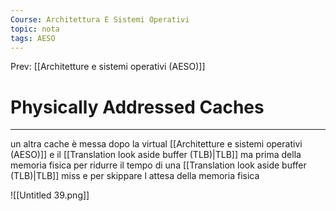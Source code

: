 ```yaml
---
Course: Architettura E Sistemi Operativi
topic: nota
tags: AESO
---
```


Prev: [[Architetture e sistemi operativi (AESO)]]

# Physically Addressed Caches
---


un altra cache è messa dopo la virtual [[Architetture e sistemi operativi (AESO)]] e il [[Translation look aside buffer (TLB)|TLB]] ma prima della memoria fisica per ridurre il tempo di una [[Translation look aside buffer (TLB)|TLB]] miss e per skippare l attesa della memoria fisica

![[Untitled 39.png]]
